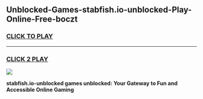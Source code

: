 
## Unblocked-Games-stabfish.io-unblocked-Play-Online-Free-boczt
<h3>
<a href="https://premium76.site?title=stabfish.io-unblocked&ref=26A">CLICK TO PLAY</a></h3>
<hr>

<h3>
<a href="https://premium76.site?title=stabfish.io-unblocked&ref=26A">CLICK 2 PLAY</a>
  
</h3>

<a href="https://premium76.site?title=stabfish.io-unblocked&ref=26A"><img src="https://clearcache.store/games.png"></a>


**stabfish.io-unblocked games unblocked: Your Gateway to Fun and Accessible Online Gaming**
